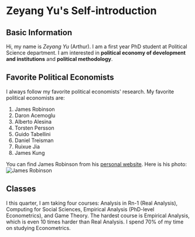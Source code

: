 # Zeyang Yu's Self-introduction

## Basic Information
Hi, my name is *Zeyang Yu* (Arthur). I am a first year PhD student at Political Science department. I am interested in **political economy of development and institutions** and **political methodology**.

## Favorite Political Economists
I always follow my favorite political economists' research. My favorite political economists are:
1. James Robinson
1. Daron Acemoglu
1. Alberto Alesina
1. Torsten Persson
1. Guido Tabellini
1. Daniel Treisman
1. Ruixue Jia
1. James Kung

You can find James Robinson from his [personal website](http://scholar-harris.uchicago.edu/jamesrobinson/biocv). Here is his photo: ![James Robinson](https://www.google.com/imgres?imgurl=https://harris.uchicago.edu/files/styles/square/public/robinson.jpg%3Fitok%3D5Rc7SHiG&imgrefurl=https://harris.uchicago.edu/directory/james-robinson&h=580&w=580&tbnid=t1LV0y_TK2VnNM:&tbnh=160&tbnw=160&usg=__Va0Txg2e9BzUE7G2NXB9aeGsonE=&vet=10ahUKEwjZvqCu--HWAhVB0oMKHZqPDBsQ_B0IvgEwDQ..i&docid=qSG9NQPnRahTWM&itg=1&sa=X&ved=0ahUKEwjZvqCu--HWAhVB0oMKHZqPDBsQ_B0IvgEwDQ)

## Classes
I this quarter, I am taking four courses: Analysis in Rn-1 (Real Analysis), Computing for Social Sciences, Empirical Analysis (PhD-level Econometrics), and Game Theory. The hardest course is Empirical Analysis, which is even 10 times harder than Real Analysis. I spend 70% of my time on studying Econometrics.